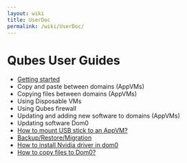 ```yaml
---
layout: wiki
title: UserDoc
permalink: /wiki/UserDoc/
---
```


Qubes User Guides
=================

-   [Getting started](/wiki/GettingStarted)
-   Copy and paste between domains (AppVMs)
-   Copying files between domains (AppVMs)
-   Using Disposable VMs
-   Using Qubes firewall
-   Updating and adding new software to domains (AppVMs)
-   Updating software Dom0
-   [How to mount USB stick to an AppVM?](/wiki/StickMounting)
-   [Backup/Restore/Migration](/wiki/BackupRestore)
-   [How to install Nvidia driver in dom0](/wiki/InstallNvidiaDriver)
-   [How to copy files to Dom0?](/wiki/CopyToDomZero)

